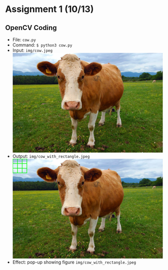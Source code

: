 # Assignment 1 (10/13)

## OpenCV Coding

- File: `cow.py`
- Command: `$ python3 cow.py`
- Input: `img/cow.jpeg`
  ![original cow](img/cow.jpeg)
- Output: `img/cow_with_rectangle.jpeg`
  ![cow afterward](img/cow_with_rectangle.jpeg)
- Effect: pop-up showing figure `img/cow_with_rectangle.jpeg`
